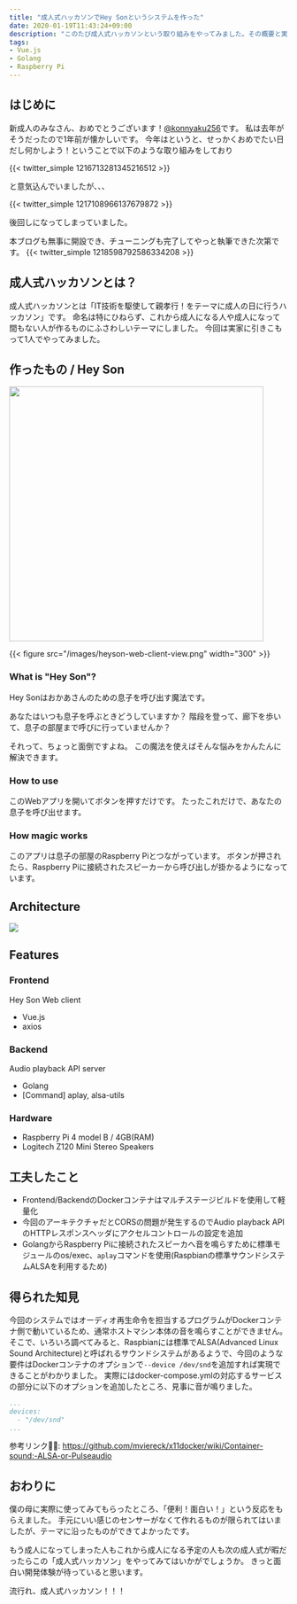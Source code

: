 ```yaml
---
title: "成人式ハッカソンでHey Sonというシステムを作った"
date: 2020-01-19T11:43:24+09:00
description: "このたび成人式ハッカソンという取り組みをやってみました。その概要と実際に作ったものを紹介します。"
tags:
- Vue.js
- Golang
- Raspberry Pi
---
```


## はじめに
新成人のみなさん、おめでとうございます！[@konnyaku256](https://twitter.com/konnyaku256)です。
私は去年がそうだったので1年前が懐かしいです。
今年はというと、せっかくおめでたい日だし何かしよう！ということで以下のような取り組みをしており

{{< twitter_simple 1216713281345216512 >}}

と意気込んでいましたが、、、

{{< twitter_simple 1217108966137679872 >}}

後回しになってしまっていました。

本ブログも無事に開設でき、チューニングも完了してやっと執筆できた次第です。
{{< twitter_simple 1218598792586334208 >}}

## 成人式ハッカソンとは？
成人式ハッカソンとは「IT技術を駆使して親孝行！をテーマに成人の日に行うハッカソン」です。
命名は特にひねらず、これから成人になる人や成人になって間もない人が作るものにふさわしいテーマにしました。
今回は実家に引きこもって1人でやってみました。

## 作ったもの / Hey Son
<a href="https://github.com/konnyaku256/hey-son"><img src="https://github-link-card.s3.ap-northeast-1.amazonaws.com/konnyaku256/hey-son.png" width="460px"></a>

{{< figure src="/images/heyson-web-client-view.png" width="300" >}}

### What is "Hey Son"?
Hey Sonはおかあさんのための息子を呼び出す魔法です。

あなたはいつも息子を呼ぶときどうしていますか？ 階段を登って、廊下を歩いて、息子の部屋まで呼びに行っていませんか？

それって、ちょっと面倒ですよね。 この魔法を使えばそんな悩みをかんたんに解決できます。

### How to use
このWebアプリを開いてボタンを押すだけです。 たったこれだけで、あなたの息子を呼び出せます。

### How magic works
このアプリは息子の部屋のRaspberry Piとつながっています。 ボタンが押されたら、Raspberry Piに接続されたスピーカーから呼び出しが掛かるようになっています。

## Architecture
![](/images/heyson-architecture.png)

## Features
### Frontend
Hey Son Web client
- Vue.js
- axios

### Backend
Audio playback API server
- Golang
- [Command] aplay, alsa-utils

### Hardware
- Raspberry Pi 4 model B / 4GB(RAM)
- Logitech Z120 Mini Stereo Speakers

## 工夫したこと
- Frontend/BackendのDockerコンテナはマルチステージビルドを使用して軽量化
- 今回のアーキテクチャだとCORSの問題が発生するのでAudio playback APIのHTTPレスポンスヘッダにアクセルコントロールの設定を追加
- GolangからRaspberry Piに接続されたスピーカへ音を鳴らすために標準モジュールのos/exec、`aplay`コマンドを使用(Raspbianの標準サウンドシステムALSAを利用するため)

## 得られた知見
今回のシステムではオーディオ再生命令を担当するプログラムがDockerコンテナ側で動いているため、通常ホストマシン本体の音を鳴らすことができません。
そこで、いろいろ調べてみると、Raspbianには標準でALSA(Advanced Linux Sound Architecture)と呼ばれるサウンドシステムがあるようで、今回のような要件はDockerコンテナのオプションで`--device /dev/snd`を追加すれば実現できることがわかりました。
実際にはdocker-compose.ymlの対応するサービスの部分に以下のオプションを追加したところ、見事に音が鳴りました。
```docker-compose.yml
...
devices:
  - "/dev/snd"
...
```
参考リンク: https://github.com/mviereck/x11docker/wiki/Container-sound:-ALSA-or-Pulseaudio

## おわりに
僕の母に実際に使ってみてもらったところ、「便利！面白い！」という反応をもらえました。
手元にいい感じのセンサーがなくて作れるものが限られてはいましたが、テーマに沿ったものができてよかったです。

もう成人になってしまった人もこれから成人になる予定の人も次の成人式が暇だったらこの「成人式ハッカソン」をやってみてはいかがでしょうか。
きっと面白い開発体験が待っていると思います。

流行れ、成人式ハッカソン！！！